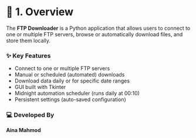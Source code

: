 # 📘 1. Overview

The **FTP Downloader** is a Python application that allows users to connect to one or multiple FTP servers, browse or automatically download files, and store them locally.

### ✨ Key Features
- Connect to one or multiple FTP servers
- Manual or scheduled (automated) downloads
- Download data daily or for specific date ranges
- GUI built with Tkinter
- Midnight automation scheduler (runs daily at 00:10)
- Persistent settings (auto-saved configuration)

### 💻 Developed By
**Aina Mahmod**
